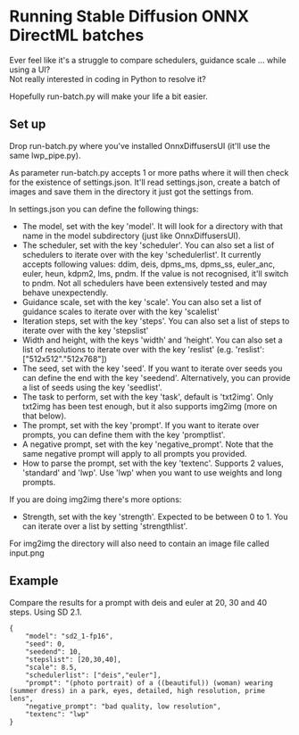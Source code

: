 # Running Stable Diffusion ONNX DirectML batches

Ever feel like it's a struggle to compare schedulers, guidance scale ... while using a UI?  
Not really interested in coding in Python to resolve it?

Hopefully run-batch.py will make your life a bit easier.

## Set up
Drop run-batch.py where you've installed OnnxDiffusersUI (it'll use the same lwp_pipe.py).

As parameter run-batch.py accepts 1 or more paths where it will then check for the existence of settings.json.
It'll read settings.json, create a batch of images and save them in the directory it just got the settings from.

In settings.json you can define the following things:
- The model, set with the key 'model'. It will look for a directory with that name in the model subdirectory (just like OnnxDiffusersUI).
- The scheduler, set with the key 'scheduler'. You can also set a list of schedulers to iterate over with the key 'schedulerlist'.
It currently accepts following values: ddim, deis, dpms_ms, dpms_ss, euler_anc, euler, heun, kdpm2, lms, pndm.
If the value is not recognised, it'll switch to pndm. Not all schedulers have been extensively tested and may behave unexpectendly.
- Guidance scale, set with the key 'scale'. You can also set a list of guidance scales to iterate over with the key 'scalelist'
- Iteration steps, set with the key 'steps'. You can also set a list of steps to iterate over with the key 'stepslist'
- Width and height, with the keys 'width' and 'height'. You can also set a list of resolutions to iterate over with the key 'reslist' (e.g. 'reslist': ["512x512"."512x768"])
- The seed, set with the key 'seed'. If you want to iterate over seeds you can define the end with the key 'seedend'.
Alternatively, you can provide a list of seeds using the key 'seedlist'.
- The task to perform, set with the key 'task', default is 'txt2img'. Only txt2img has been test enough, but it also supports img2img (more on that below).
- The prompt, set with the key 'prompt'. If you want to iterate over prompts, you can define them with the key 'promptlist'.
- A negative prompt, set with the key 'negative_prompt'. Note that the same negative prompt will apply to all prompts you provided.
- How to parse the prompt, set with the key 'textenc'. Supports 2 values, 'standard' and 'lwp'. Use 'lwp' when you want to use weights and long prompts.

If you are doing img2img there's more options:
- Strength, set with the key 'strength'. Expected to be between 0 to 1. You can iterate over a list by setting 'strengthlist'.

For img2img the directory will also need to contain an image file called input.png

## Example

Compare the results for a prompt with deis and euler at 20, 30 and 40 steps. Using SD 2.1.

```
{
	"model": "sd2_1-fp16",
	"seed": 0,
	"seedend": 10,
	"stepslist": [20,30,40],
	"scale": 8.5,
	"schedulerlist": ["deis","euler"],
	"prompt": "(photo portrait) of a ((beautiful)) (woman) wearing (summer dress) in a park, eyes, detailed, high resolution, prime lens",
	"negative_prompt": "bad quality, low resolution",
	"textenc": "lwp"
}
```
